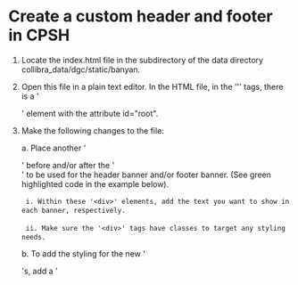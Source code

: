 # Create a custom header and footer in CPSH

1. Locate the index.html file in the subdirectory of the data directory collibra_data/dgc/static/banyan.

2. Open this file in a plain text editor. In the HTML file, in the '<body>'' tags, there is a '<div>' element with the attribute id="root".

3. Make the following changes to the file:

	a. Place another '<div>' before and/or after the '<div id="root">' to be used for the header banner and/or footer banner. (See green highlighted code in the example below).

		i. Within these '<div>' elements, add the text you want to show in each banner, respectively.

		ii. Make sure the '<div>' tags have classes to target any styling needs.

	b. To add the styling for the new '<div>'s, add a '<style>' block immediately after the '<body>' tag. (See yellow highlighted code in the example below).

4. Save the file.

5. Restart your environment.

Example:

The HTML snippet below shows simple banners that use this approach. It demonstrates the HTML code to add custom banners (highlighted in yellow and green) and how the banners appear in the Collibra UI. NOTE: The '<html>', '<head>' and '<body>' tags have been simplified for demonstration purposes. The 'index.html' page you see may look different.

HTML snippet:

![CPSH](./images/cpsh-html-snippet.png)

Result in Collibra UI:

![CPSH](./images/cpsh-banner.png)


Important: 

- Any modifications made to the CPSH 'index.html' file and/or location will be overwritten during the next software update, so be sure to save your modifications elsewhere before an upgrade.

- Any impact of custom banners on 508 compliance or accessibility are the responsibility of the customer.